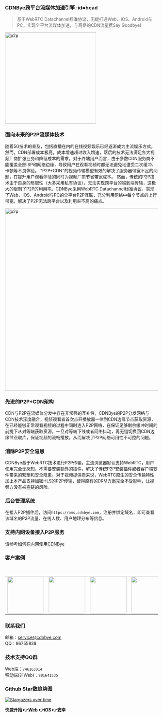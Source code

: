 ### CDNBye跨平台流媒体加速引擎 :id=head
> 基于WebRTC Datachannel标准协议，无缝打通Web、iOS、Android与PC，实现全平台流媒体加速，与高昂的CDN流量费Say Goodbye!

<img width="300" src="https://cdnbye.oss-cn-beijing.aliyuncs.com/pic/newlogo.png" alt="p2p">

### 面向未来的P2P流媒体技术
随着5G技术的普及，包括直播在内的在线视频娱乐已经逐渐成为主流娱乐方式。然而，CDN部署成本极高，成本增速超过收入增速，落后的技术无法满足各大视频厂商扩张业务和降低成本的需求。对于终端用户而言，由于多数CDN服务商不能覆盖全部ISP和网络边缘，导致用户在观看视频时都无法避免地遭受二次缓冲、卡顿等不良体验。
"P2P+CDN"的视频传输模型有效的解决了服务器带宽不足的问题，在提升用户观看体验的同时为视频厂商节省带宽成本。
然而，传统的P2P技术由于自身的局限性（大多采用私有协议），无法实现跨平台的端到端传输，这极大的限制了P2P的利用率。CDNBye采用WebRTC Datachannel标准协议，实现了Web、iOS、Android与PC的全平台P2P互联，充分利用网络中每个节点的上行带宽，解决了P2P无法跨平台以及利用率不高的痛点。

<img width="600" src="https://cdnbye.oss-cn-beijing.aliyuncs.com/pic/p2p.jpg" alt="p2p">

### 先进的P2P+CDN架构
CDN与P2P在流媒体分发中存在非常强的互补性，CDNBye的P2P分发网络与CDN技术深度融合，视频观看者首次点开播放器一律到CDN边缘节点获取资源，在已经能够正常观看视频的过程中同时连入P2P网络，在保证足够剩余缓冲时间的前提下从对等端获取资源。一旦对等端下线或者网络抖动，再无缝切换回CDN边缘节点取片，保证视频的流畅播放，从而解决了P2P网络可用性不可控的问题。

### 消除P2P安全隐患
CDNBye基于WebRTC技术进行P2P传输，主流浏览器默认支持WebRTC，用户使用完全无感知，不需要安装额外的插件，解决了传统P2P安装插件或者客户端软件带来的繁琐和安全隐患。对于视频提供商来说，WebRTC原生的安全传输特性加上本产品支持加密HLS的P2P传输，使得原有的DRM方案完全不受影响，让视频方没有被盗链的风险。

### 后台管理系统
在接入P2P插件后，访问`https://oms.cdnbye.com`，注册并绑定域名，即可查看该域名的P2P流量、在线人数、用户地理分布等信息。

### 支持内网设备接入P2P服务
请参考[如何在内网使用CDNBye](FAQ.md?id=如何在内网使用cdnbye？)

### 客户案例
<br>
<table>
    <tr>
        <td ><center> <a target="_blank" href="https://egame.qq.com/?hls=1&p2p=1&_debug=1"><img src="https://timgsa.baidu.com/timg?image&quality=80&size=b9999_10000&sec=1531253035445&di=7af6cc9ad4abe3d06ba376af22d85131&imgtype=0&src=http%3A%2F%2Fimg.kuai8.com%2Fattaches%2Fintro%2F1213%2F201612131436417407.png" width="120"></a></center></td>
        <td ><center> <a target="_blank" href="https://sj.qq.com/myapp/detail.htm?apkName=com.hnr.dxxw"><img src="https://cdnbye.oss-cn-beijing.aliyuncs.com/pic/dxxw.png" width="120"></a></center></td>
        <td ><center> <a target="_blank" href="https://www.25pp.com/android/detail_1228955/"><img src="https://cdnbye.oss-cn-beijing.aliyuncs.com/pic/fuyin.png" width="120"></a></center></td>
        <td ><center> <a target="_blank" href="https://www.maoyuncloud.com/"><img src="https://cdnbye.oss-cn-beijing.aliyuncs.com/pic/maocloud.png" width="120"></a></center></td>
    </tr>
</table>

### 联系我们
邮箱：service@cdnbye.com
<br>
QQ：86755838

### 技术支持QQ群
Web端：`746163014`
<br>
移动端(非Web)：`901641535`

### Github Star数趋势图

[![Stargazers over time](https://starcharts.herokuapp.com/cdnbye/hlsjs-p2p-engine.svg)](https://starcharts.herokuapp.com/cdnbye/hlsjs-p2p-engine)
      
**快速开始 👉[Web](/web/introduction.md)   👉[iOS](/ios/introduction.md)   👉[安卓](/android/introduction.md)** 